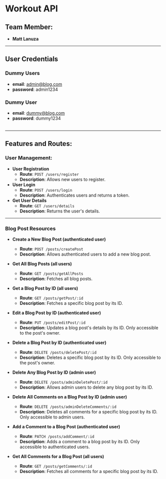 # Workout API


## Team Member:
- **Matt Lanuza**

---

## User Credentials
### Dummy Users
- **email**: admin@blog.com  
- **password**: admin1234


### Dummy User
- **email**: dummy@blog.com  
- **password**: dummy1234 <br><br>

---

## Features and Routes:

### User Management:
- **User Registration**  
  - **Route**: `POST /users/register`  
  - **Description**: Allows new users to register.  
- **User Login**  
  - **Route**: `POST /users/login`  
  - **Description**: Authenticates users and returns a token.
- **Get User Details**  
  - **Route**: `GET /users/details`  
  - **Description**: Returns the user's details.

---

### **Blog Post Resources**

- **Create a New Blog Post (authenticated user)**  
  - **Route**: `POST /posts/createPost`  
  - **Description**: Allows authenticated users to add a new blog post.

- **Get All Blog Posts (all users)**  
  - **Route**: `GET /posts/getAllPosts`  
  - **Description**: Fetches all blog posts.

- **Get a Blog Post by ID (all users)**  
  - **Route**: `GET /posts/getPost/:id`  
  - **Description**: Fetches a specific blog post by its ID.

- **Edit a Blog Post by ID (authenticated user)**  
  - **Route**: `PUT /posts/editPost/:id`  
  - **Description**: Updates a blog post's details by its ID. Only accessible to the post's owner.

- **Delete a Blog Post by ID (authenticated user)**  
  - **Route**: `DELETE /posts/deletePost/:id`  
  - **Description**: Deletes a specific blog post by its ID. Only accessible to the post's owner.

- **Delete Any Blog Post by ID (admin user)**  
  - **Route**: `DELETE /posts/adminDeletePost/:id`  
  - **Description**: Allows admin users to delete any blog post by its ID.

- **Delete All Comments on a Blog Post by ID (admin user)**  
  - **Route**: `DELETE /posts/adminDeleteComments/:id`  
  - **Description**: Deletes all comments for a specific blog post by its ID. Only accessible to admin users.

- **Add a Comment to a Blog Post (authenticated user)**  
  - **Route**: `PATCH /posts/addComment/:id`  
  - **Description**: Adds a comment to a blog post by its ID. Only accessible to authenticated users.

- **Get All Comments for a Blog Post (all users)**  
  - **Route**: `GET /posts/getComments/:id`  
  - **Description**: Fetches all comments for a specific blog post by its ID.
